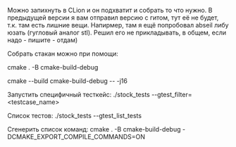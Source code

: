 Можно запихнуть в CLion и он подхватит и собрать то что нужно.
В предыдущей версии я вам отправил версию с гитом, тут её не будет, т.к. там есть лишние вещи.
Напирмер, там я ещё попробовал abseil либу юзать (гугловый аналог stl).
Решил его не прикладывать, в общем, если надо - пишите - отдам)


Собрать стакан можно при помощи:

cmake . -B cmake-build-debug

cmake --build cmake-build-debug -- -j16

Запустить специфичный тесткейс:
./stock_tests --gtest_filter=<testcase_name>

Список тестов:
./stock_tests --gtest_list_tests

Сгенерить список команд:
cmake . -B cmake-build-debug -DCMAKE_EXPORT_COMPILE_COMMANDS=ON 
